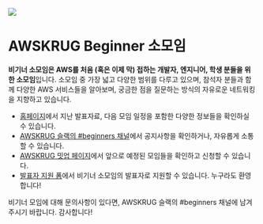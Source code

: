 ![](https://secure.meetupstatic.com/photos/event/1/f/a/6/clean_469448102.jpeg)


# AWSKRUG Beginner 소모임
**비기너 소모임은 AWS를 처음 (혹은 이제 막) 접하는 개발자, 엔지니어, 학생 분들을 위한 소모임**입니다. 소모임 중 가장 넓고 다양한 범위를 다루고 있으며, 참석자 분들과 함께 다양한 AWS 서비스들을 알아보며, 궁금한 점을 질문하는 방식의 자유로운 네트워킹을 지향하고 있습니다.

- [홈페이지](https://www.awskr.org/groups/beginners/)에서 지난 발표자료, 다음 모임 일정을 포함한 다양한 정보들을 확인하실 수 있습니다.
- [AWSKRUG 슬랙의 #beginners 채널](https://awskrug.slack.com/archives/C360U952L)에서 공지사항을 확인하거나, 자유롭게 소통할 수 있습니다.
- [AWSKRUG 밋업 페이지](https://www.meetup.com/ko-KR/awskrug)에서 앞으로 예정된 모임들을 확인하고 신청할 수 있습니다.
- [발표자 지원 폼](https://tally.so/r/wbx7EE)에서 비기너 소모임의 발표자로 지원할 수 있습니다. 누구라도 환영합니다!

비기너 모임에 대해 문의사항이 있다면, AWSKRUG 슬랙의 #beginners 채널에 남겨주시기 바랍니다. 감사합니다!

